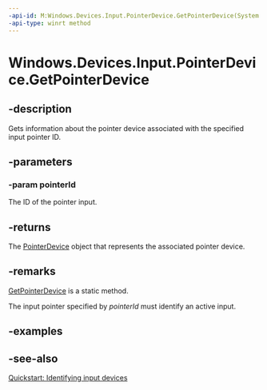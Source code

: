 ```yaml
---
-api-id: M:Windows.Devices.Input.PointerDevice.GetPointerDevice(System.UInt32)
-api-type: winrt method
---
```


<!-- Method syntax
public Windows.Devices.Input.PointerDevice GetPointerDevice(System.UInt32 pointerId)
-->

# Windows.Devices.Input.PointerDevice.GetPointerDevice

## -description
Gets information about the pointer device associated with the specified input pointer ID.

## -parameters
### -param pointerId
The ID of the pointer input.

## -returns
The [PointerDevice](pointerdevice.md) object that represents the associated pointer device.

## -remarks
[GetPointerDevice](pointerdevice_getpointerdevice_227282961.md) is a static method.

The input pointer specified by *pointerId* must identify an active input.




## -examples

## -see-also
[Quickstart: Identifying input devices](https://docs.microsoft.com/en-us/windows/uwp/design/input/identify-input-devices)